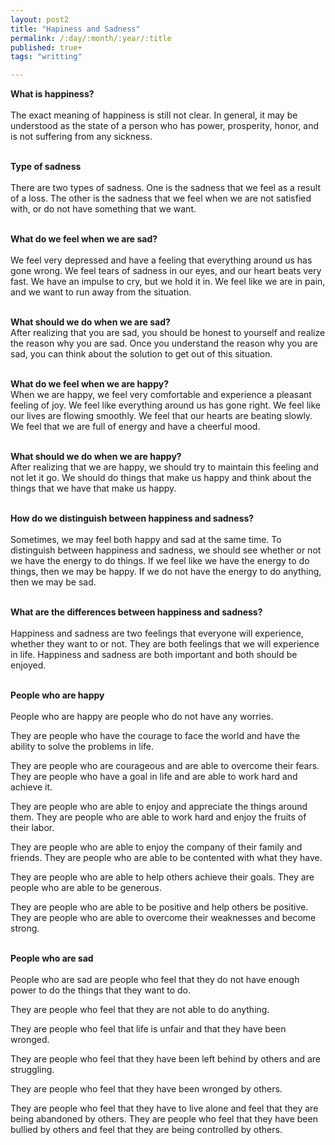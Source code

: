 ```yaml
---
layout: post2
title: "Hapiness and Sadness"
permalink: /:day/:month/:year/:title
published: true+
tags: "writting"

---
```


<b>What is happiness?</b><br><br>
The exact meaning of happiness is still not clear. In general, it may be understood as the state of a person who has power, prosperity, honor, and is not suffering from any sickness.<br><br>

<b>Type of sadness</b><br><br>
There are two types of sadness. One is the sadness that we feel as a result of a loss. The other is the sadness that we feel when we are not satisfied with, or do not have something that we want.<br><br>

<b>What do we feel when we are sad?</b><br><br>
We feel very depressed and have a feeling that everything around us has gone wrong. We feel tears of sadness in our eyes, and our heart beats very fast. We have an impulse to cry, but we hold it in. We feel like we are in pain, and we want to run away from the situation.<br><br>

<b>What should we do when we are sad?</b><br>
After realizing that you are sad, you should be honest to yourself and realize the reason why you are sad. Once you understand the reason why you are sad, you can think about the solution to get out of this situation.<br><br>

<b>What do we feel when we are happy?</b><br>
When we are happy, we feel very comfortable and experience a pleasant feeling of joy. We feel like everything around us has gone right. We feel like our lives are flowing smoothly. We feel that our hearts are beating slowly. We feel that we are full of energy and have a cheerful mood.<br><br>

<b>What should we do when we are happy?</b><br>
After realizing that we are happy, we should try to maintain this feeling and not let it go. We should do things that make us happy and think about the things that we have that make us happy.<br><br>

<b>How do we distinguish between happiness and sadness?</b><br><br>
Sometimes, we may feel both happy and sad at the same time. To distinguish between happiness and sadness, we should see whether or not we have the energy to do things. If we feel like we have the energy to do things, then we may be happy. If we do not have the energy to do anything, then we may be sad.<br><br>

<b>What are the differences between happiness and sadness?</b><br><br>
Happiness and sadness are two feelings that everyone will experience, whether they want to or not. They are both feelings that we will experience in life. Happiness and sadness are both important and both should be enjoyed.<br><br>

<b>People who are happy</b><br><br>
People who are happy are people who do not have any worries. 

They are people who have the courage to face the world and have the ability to solve the problems in life.

They are people who are courageous and are able to overcome their fears. They are people who have a goal in life and are able to work hard and achieve it.

They are people who are able to enjoy and appreciate the things around them. They are people who are able to work hard and enjoy the fruits of their labor.

They are people who are able to enjoy the company of their family and friends. They are people who are able to be contented with what they have.

They are people who are able to help others achieve their goals. They are people who are able to be generous.

They are people who are able to be positive and help others be positive. They are people who are able to overcome their weaknesses and become strong. <br><br>

<b>People who are sad</b><br><br>
People who are sad are people who feel that they do not have enough power to do the things that they want to do. 

They are people who feel that they are not able to do anything. 

They are people who feel that life is unfair and that they have been wronged.

They are people who feel that they have been left behind by others and are struggling. 

They are people who feel that they have been wronged by others.

They are people who feel that they have to live alone and feel that they are being abandoned by others. They are people who feel that they have been bullied by others and feel that they are being controlled by others.